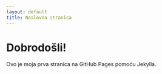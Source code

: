```yaml
---
layout: default
title: Naslovna stranica
---
```

# Dobrodošli!
Ovo je moja prva stranica na GitHub Pages pomoću Jekylla.
